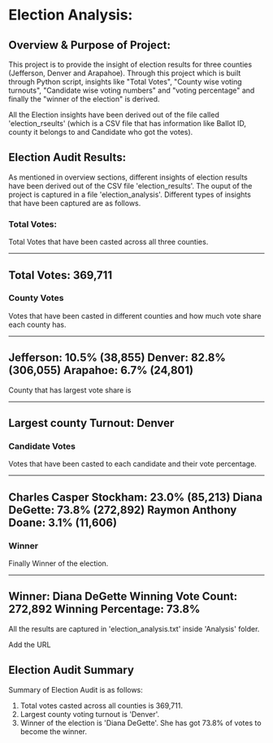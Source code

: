 # Election Analysis:

## Overview & Purpose of Project:
   
This project is to provide the insight of election results for three counties (Jefferson, Denver and Arapahoe). Through this project which is built through Python script, insights like "Total Votes", "County wise voting turnouts", "Candidate wise voting numbers" and "voting percentage" and finally the "winner of the election" is derived.

All the Election insights have been derived out of the file called 'election_rseults' (which is a CSV file that has information like Ballot ID, county it belongs to and Candidate who got the votes). 

## Election Audit Results:

As mentioned in overview sections, different insights of election results have been derived out of the CSV file 'election_results'. The ouput of the project is captured in a file 'election_analysis'. Different types of insights that have been captured are as follows.

### Total Votes:
Total Votes that have been casted across all three counties.

-------------------------
Total Votes: 369,711
-------------------------

### County Votes
Votes that have been casted in different counties and how much vote share each county has. 

-------------------------------------------------
Jefferson: 10.5% (38,855)
Denver: 82.8% (306,055)
Arapahoe: 6.7% (24,801)
------------------------------------------------

County that has largest vote share is

-------------------------
Largest county Turnout: Denver
-------------------------

### Candidate Votes
Votes that have been casted to each candidate and their vote percentage.

----------------------------------------
Charles Casper Stockham: 23.0% (85,213)
Diana DeGette: 73.8% (272,892)
Raymon Anthony Doane: 3.1% (11,606)
--------------------------------------

### Winner
Finally Winner of the election. 

-------------------------
Winner: Diana DeGette
Winning Vote Count: 272,892
Winning Percentage: 73.8%
-------------------------

All the results are captured in 'election_analysis.txt' inside 'Analysis' folder. 

Add the URL

## Election Audit Summary

Summary of Election Audit is as follows:
1. Total votes casted across all counties is 369,711.
2. Largest county voting turnout is 'Denver'.
3. Winner of the election is 'Diana DeGette'. She has got 73.8% of votes to become the winner.        

